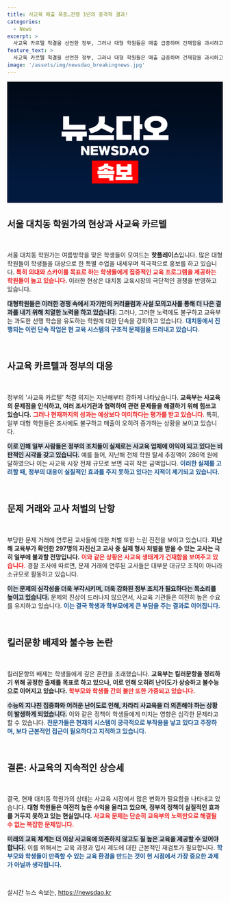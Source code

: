 ```yaml
---
title: 사교육 매출 폭증…전쟁 1년의 충격적 결과!
categories:
  - News
excerpt: >
  사교육 카르텔 척결을 선언한 정부, 그러나 대형 학원들은 매출 급증하며 건재함을 과시하고 있다. 초등학생 대상 고등 수학 교육과 의대 준비 강좌로 논란이 일고 있는 가운데, 불수능 문제로 수험생들의 혼란도 가중되고 있다. 클릭해 진실을 파헤쳐보세요!
feature_text: >
  사교육 카르텔 척결을 선언한 정부, 그러나 대형 학원들은 매출 급증하며 건재함을 과시하고 있다. 초등학생 대상 고등 수학 교육과 의대 준비 강좌로 논란이 일고 있는 가운데, 불수능 문제로 수험생들의 혼란도 가중되고 있다. 클릭해 진실을 파헤쳐보세요!
image: '/assets/img/newsdao_breakingnews.jpg'
---
```


<p><img src="/assets/img/newsdao_breakingnews.jpg" alt="ranknews 속보" /></p>

<h2 data-ke-size="size26">서울 대치동 학원가의 현상과 사교육 카르텔</h2>

<p data-ke-size="size16">&nbsp;</p>

<p>서울 대치동 학원가는 여름방학을 맞은 학생들이 모여드는 <b>핫플레이스</b>입니다. 많은 대형 학원들이 학생들을 대상으로 한 특별 수업을 내세우며 적극적으로 홍보를 하고 있습니다. <b><span style="color: #ee2323;">특히 의대와 스카이를 목표로 하는 학생들에게 집중적인 교육 프로그램을 제공하는 학원들이 늘고 있습니다.</span></b> 이러한 현상은 대치동 교육시장의 극단적인 경쟁을 반영하고 있습니다. </p>

<p><b><span style="background-color: #21538527;">대형학원들은 이러한 경쟁 속에서 자기만의 커리큘럼과 사설 모의고사를 통해 더 나은 결과를 내기 위해 치열한 노력을 하고 있습니다.</span></b> 그러나, 그러한 노력에도 불구하고 교육부는 과도한 선행 학습을 유도하는 학원에 대한 단속을 강화하고 있습니다. <b><span style="color: #1a5490;">대치동에서 진행되는 이런 단속 작업은 현 교육 시스템의 구조적 문제점을 드러내고 있습니다.</span></b> </p>

<p data-ke-size="size16">&nbsp;</p>

<h2 data-ke-size="size26">사교육 카르텔과 정부의 대응</h2>

<p data-ke-size="size16">&nbsp;</p>

<p>정부의 '사교육 카르텔' 척결 의지는 지난해부터 강하게 나타났습니다. <b>교육부는 사교육의 문제점을 인식하고, 여러 조사기관과 협력하여 관련 문제들을 해결하기 위해 힘쓰고 있습니다.</b> <b><span style="color: #ee2323;">그러나 현재까지의 성과는 예상보다 미미하다는 평가를 받고 있습니다.</span></b> 특히, 일부 대형 학원들은 조사에도 불구하고 매출이 오히려 증가하는 상황을 보이고 있습니다. </p>

<p><b><span style="background-color: #21538527;">이로 인해 일부 사람들은 정부의 조치들이 실제로는 사교육 업체에 이익이 되고 있다는 비판적인 시각을 갖고 있습니다.</span></b> 예를 들어, 지난해 전체 학원 탈세 추징액이 286억 원에 달하였으나 이는 사교육 시장 전체 규모로 보면 극히 작은 금액입니다. <b><span style="color: #1a5490;">이러한 실체를 고려할 때, 정부의 대응이 실질적인 효과를 주지 못하고 있다는 지적이 제기되고 있습니다.</span></b> </p>

<p data-ke-size="size16">&nbsp;</p>

<h2 data-ke-size="size26">문제 거래와 교사 처벌의 난항</h2>

<p data-ke-size="size16">&nbsp;</p>

<p>부당한 문제 거래에 연루된 교사들에 대한 처벌 또한 느린 진전을 보이고 있습니다. <b>지난해 교육부가 확인한 297명의 자진신고 교사 중 실제 형사 처벌을 받을 수 있는 교사는 극히 일부에 불과할 전망입니다.</b> <b><span style="color: #ee2323;">이와 같은 상황은 사교육 생태계가 건재함을 보여주고 있습니다.</span></b> 경찰 조사에 따르면, 문제 거래에 연루된 교사들은 대부분 대규모 조직이 아니라 소규모로 활동하고 있습니다. </p>

<p><b><span style="background-color: #21538527;">이는 문제의 심각성을 더욱 부각시키며, 더욱 강화된 정부 조치가 필요하다는 목소리를 높이고 있습니다.</span></b> 문제의 진상이 드러나지 않으면서, 사교육 기관들은 여전히 높은 수요를 유지하고 있습니다. <b><span style="color: #1a5490;">이는 결국 학생과 학부모에게 큰 부담을 주는 결과로 이어집니다.</span></b> </p>

<p data-ke-size="size16">&nbsp;</p>

<h2 data-ke-size="size26">킬러문항 배제와 불수능 논란</h2>

<p data-ke-size="size16">&nbsp;</p>

<p>킬러문항의 배제는 학생들에게 깊은 혼란을 초래했습니다. <b>교육부는 킬러문항을 정리하기 위해 공정한 출제를 목표로 하고 있으나, 이로 인해 오히려 난이도가 상승하고 불수능으로 이어지고 있습니다.</b> <b><span style="color: #ee2323;">학부모와 학생들 간의 불만 또한 가중되고 있습니다.</span></b> </p>

<p><b><span style="background-color: #21538527;">수능의 지나친 집중화와 어려운 난이도로 인해, 차라리 사교육을 더 의존해야 하는 상황이 발생하게 되었습니다.</span></b> 이와 같은 정책이 학생들에게 미치는 영향은 심각한 문제라고 할 수 있습니다. <b><span style="color: #1a5490;">전문가들은 현재의 시스템이 궁극적으로 부작용을 낳고 있다고 주장하며, 보다 근본적인 접근이 필요하다고 지적하고 있습니다.</span></b></p>

<p data-ke-size="size16">&nbsp;</p>

<h2 data-ke-size="size26">결론: 사교육의 지속적인 상승세</h2>

<p data-ke-size="size16">&nbsp;</p>

<p>결국, 현재 대치동 학원가의 상태는 사교육 시장에서 많은 변화가 필요함을 나타내고 있습니다. <b>대형 학원들은 여전히 높은 수익을 올리고 있으며, 정부의 정책이 실질적인 효과를 거두지 못하고 있는 현실입니다.</b> <b><span style="color: #ee2323;">사교육 문제는 단순히 교육부의 노력만으로 해결될 수 없는 복잡한 문제입니다.</span></b> </p>

<p><b><span style="background-color: #21538527;">미래의 교육 체계는 더 이상 사교육에 의존하지 않고도 질 높은 교육을 제공할 수 있어야 합니다.</span></b> 이를 위해서는 교육 과정과 입시 제도에 대한 근본적인 재검토가 필요합니다. <b><span style="color: #1a5490;">학부모와 학생들이 만족할 수 있는 교육 환경을 만드는 것이 현 시점에서 가장 중요한 과제가 아닐까 생각됩니다.</span></b> </p>

<p data-ke-size="size16">&nbsp;</p>
실시간 뉴스 속보는, <a href="https://newsdao.kr" rel="dofollow">https://newsdao.kr</a>


